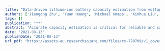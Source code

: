 ```yaml
---
title: "Data-driven lithium-ion battery capacity estimation from voltage relaxation"
authors: ['Jiangong Zhu', 'Yuan Huang', 'Michael Knapp', 'Xinhua Liu', 'Yixiu Wang', 'R Bhushan Gopaluni', 'Yankai Cao', 'Michael Heere', 'Martin J Mühlbauer', 'Liuda Mereacre', 'Haifeng Dai', 'Anatoliy Senyshyn', 'Xuezhe Wei', 'Helmut Ehrenberg']
tags: []
publication: "**"
abstract: "Accurate capacity estimation is critical for reliable and safe operation of lithium-ion batteries. A proposed approach exploiting features from the relaxation voltage curve enables battery capacity estimation without requiring previous cycling information. Machine learning methods are used in the approach. A dataset including 27,330 data units are collected from batteries with LiNi 0.86 Co 0.11 Al 0.03 O 2 cathode (NCA battery) cycled at different temperatures and currents until reaching about 71% of their nominal capacity. One data unit comprises three statistical features (variance, skewness, and maxima) derived from the relaxation voltage curve after fully charging and the following discharge capacity for verification. Models adopting machine learning methods, ie, ElasticNet, XGBoost, Support Vector Regression (SVR), and Deep Neural Network (DNN), are compared to estimate the battery capacity. Both XGBoost and SVR methods show good predictive ability with 1.1% root-mean-square error (RMSE). The DNN method presents a 1.5% RMSE higher than that obtained using ElasticNet and SVR. 30,312 data units are extracted from batteries with LiNi 0.83 Co 0.11 Mn 0.07 O 2 cathode (NCM battery). The model trained by the NCA battery dataset is verified on the NCM battery dataset without changing model weights. The test RMSE is 3.1% for the XGBoost method and 1.8% RMSE for the DNN method, indicating the generalizability of the capacity estimation approach utilizing battery voltage relaxation."
date: "2021-08-13"
publishDate: "2021-08-13"
url_pdf: "https://assets-eu.researchsquare.com/files/rs-770709/v1_covered.pdf?c=1651129570"
---
```

